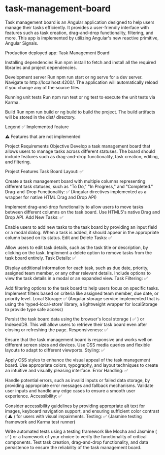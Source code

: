 # task-management-board
Task management board is an Angular application designed to help users manage their tasks efficiently. It provides a user-friendly interface with features such as task creation, drag-and-drop functionality, filtering, and more. This app is implemented by utilizing Angular's new reactive primitive, Angular Signals.

Production deployed app: Task Management Board

Installing dependencies
Run npm install to fetch and install all the required libraries and project dependencies.

Development server
Run npm run start or ng serve for a dev server. Navigate to http://localhost:4200/. The application will automatically reload if you change any of the source files.

Running unit tests
Run npm run test or ng test to execute the unit tests via Karma.

Build
Run npm run build or ng build to build the project. The build artifacts will be stored in the dist/ directory.

Legend
✅ Implemented feature

⚠️ Features that are not implemented

Project Requirements
Objective
Develop a task management board that allows users to manage tasks across different statuses. The board should include features such as drag-and-drop functionality, task creation, editing, and filtering.

Project Features
Task Board Layout: ✅

Create a task management board with multiple columns representing different task statuses, such as "To Do," "In Progress," and "Completed."
Drag-and-Drop Functionality: ✅ (Angular directives implemented as a wrapper for native HTML Drag and Drop API)

Implement drag-and-drop functionality to allow users to move tasks between different columns on the task board.
Use HTML5's native Drag and Drop API.
Add New Tasks: ✅

Enable users to add new tasks to the task board by providing an input field or a modal dialog.
When a task is added, it should appear in the appropriate column based on its status.
Edit and Delete Tasks: ✅

Allow users to edit task details, such as the task title or description, by clicking on the task.
Implement a delete option to remove tasks from the task board entirely.
Task Details: ✅

Display additional information for each task, such as due date, priority, assigned team member, or any other relevant details.
Include options to view the task details in a modal or an expanded view.
Task Filtering: ✅

Add filtering options to the task board to help users focus on specific tasks.
Implement filters based on criteria like assigned team member, due date, or priority level.
Local Storage: ✅ (Angular storage service implemented that is using the 'typed-local-store' library, a lightweight wrapper for localStorage to provide type safe access)

Persist the task board data using the browser's local storage ( ✅ ) or IndexedDB.
This will allow users to retrieve their task board even after closing or refreshing the page.
Responsiveness: ✅

Ensure that the task management board is responsive and works well on different screen sizes and devices.
Use CSS media queries and flexible layouts to adapt to different viewports.
Styling: ✅

Apply CSS styles to enhance the visual appeal of the task management board.
Use appropriate colors, typography, and layout techniques to create an intuitive and visually pleasing interface.
Error Handling: ✅

Handle potential errors, such as invalid inputs or failed data storage, by providing appropriate error messages and fallback mechanisms.
Validate user inputs and handle any edge cases to ensure a smooth user experience.
Accessibility: ✅

Consider accessibility guidelines by providing appropriate alt text for images, keyboard navigation support, and ensuring sufficient color contrast ( ⚠️ ) for users with visual impairments.
Testing: ✅ (Jasmine testing framework and Karma test runner)

Write automated tests using a testing framework like Mocha and Jasmine ( ✅ ) or a framework of your choice to verify the functionality of critical components.
Test task creation, drag-and-drop functionality, and data persistence to ensure the reliability of the task management board.

